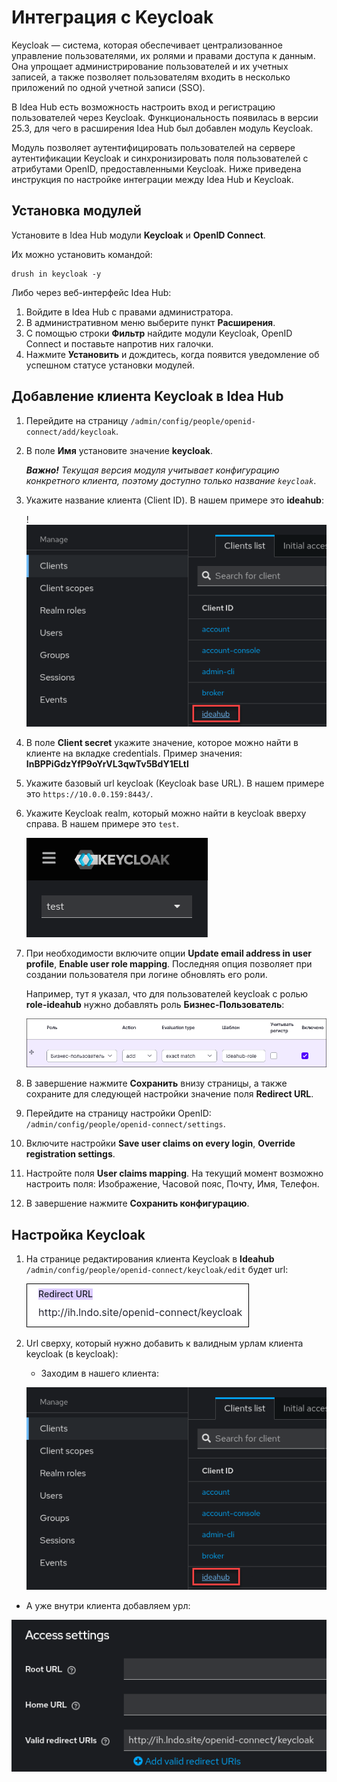# Интеграция с Keycloak

Keycloak — система, которая обеспечивает централизованное управление пользователями, их ролями и правами доступа к данным. Она упрощает администрирование пользователей и их учетных записей, а также позволяет пользователям входить в несколько приложений по одной учетной записи (SSO).

В Idea Hub есть возможность настроить вход и регистрацию пользователей через Keycloak. Функциональность появилась в версии 25.3, для чего в расширения Idea Hub был добавлен модуль Keycloak. 

Модуль позволяет аутентифицировать пользователей на сервере аутентификации Keycloak и синхронизировать поля пользователей с атрибутами OpenID, предоставленными Keycloak. Ниже приведена инструкция по настройке интеграции между Idea Hub и Keycloak.

## Установка модулей 

Установите в Idea Hub модули **Keycloak** и **OpenID Connect**. 

Их можно установить командой:
```
drush in keycloak -y
```

Либо через веб-интерфейс Idea Hub:
1. Войдите в Idea Hub с правами администратора.
1. В административном меню выберите пункт **Расширения**.
1. С помощью строки **Фильтр** найдите модули Keycloak, OpenID Connect и поставьте напротив них галочки.
1. Нажмите **Установить** и дождитесь, когда появится уведомление об успешном статусе установки модулей.



## Добавление клиента Keycloak в Idea Hub  

1. Перейдите на страницу `/admin/config/people/openid-connect/add/keycloak`. 
1. В поле **Имя** установите значение **keycloak**.
  
   ***Важно!** Текущая версия модуля учитывает конфигурацию конкретного клиента, поэтому доступно только название `keycloak`*.

1. Укажите название клиента (Client ID). В нашем примере это **ideahub**:

   !![](<../../../idea-hub/resources/admin/modules/keycloak-client-id.png>)

1. В поле **Client secret** укажите значение, которое можно найти в клиенте на вкладке credentials. Пример значения: **InBPPiGdzYfP9oYrVL3qwTv5BdY1ELtl**

1. Укажите базовый url keycloak (Keycloak base URL). В нашем примере это `https://10.0.0.159:8443/`.
1. Укажите Keycloak realm, который можно найти в keycloak вверху справа. В нашем примере это `test`.

   ![](<../../../idea-hub/resources/admin/modules/keycloak-realm.png>)

1. При необходимости включите опции **Update email address in user profile**, **Enable user role mapping**. Последняя опция позволяет при создании пользователя при логине обновлять его роли.

   Например, тут я указал, что для пользователей keycloak с ролью **role-ideahub** нужно добавлять роль **Бизнес-Пользователь**:

   ![](<../../../idea-hub/resources/admin/modules/keycloak-enable-user-role-mapping.png>)

1. В завершение нажмите **Сохранить** внизу страницы, а также сохраните для следующей настройки значение поля **Redirect URL**.

1. Перейдите на страницу настройки OpenID: `/admin/config/people/openid-connect/settings`.

1. Включите настройки **Save user claims on every login**, **Override registration settings**.

1. Настройте поля **User claims mapping**. На текущий момент возможно настроить поля: Изображение, Часовой пояс, Почту, Имя, Телефон.

1. В завершение нажмите **Сохранить конфигурацию**.


## Настройка Keycloak

1. На странице редактирования клиента Keycloak в **Ideahub** ```/admin/config/people/openid-connect/keycloak/edit``` будет url:

   ![](<../../../idea-hub/resources/admin/modules/redirect-url.png>)

1. Url сверху, который нужно добавить к валидным урлам клиента keycloak (в keycloak):

   * Заходим в нашего клиента:

   ![](<../../../idea-hub/resources/admin/modules/keycloak-client-id.png>)

  * А уже внутри клиента добавляем урл:

   ![](<../../../idea-hub/resources/admin/modules/keycloak-add-url.png>)

